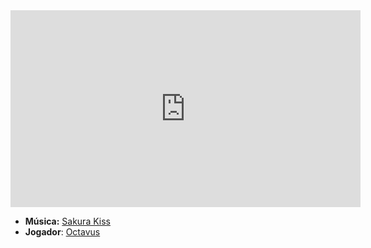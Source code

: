 <iframe width="560" height="315" src="https://www.youtube.com/embed/BdfjslKWYmk?si=JZcIqDQta5E5dNxx" title="YouTube video player" frameborder="0" allow="accelerometer; autoplay; clipboard-write; encrypted-media; gyroscope; picture-in-picture; web-share" referrerpolicy="strict-origin-when-cross-origin" allowfullscreen></iframe>

- **Música:** [Sakura Kiss](content/Músicas/Sakura%20Kiss.md)
- **Jogador**: [Octavus](../Membros/Octavus.md)
